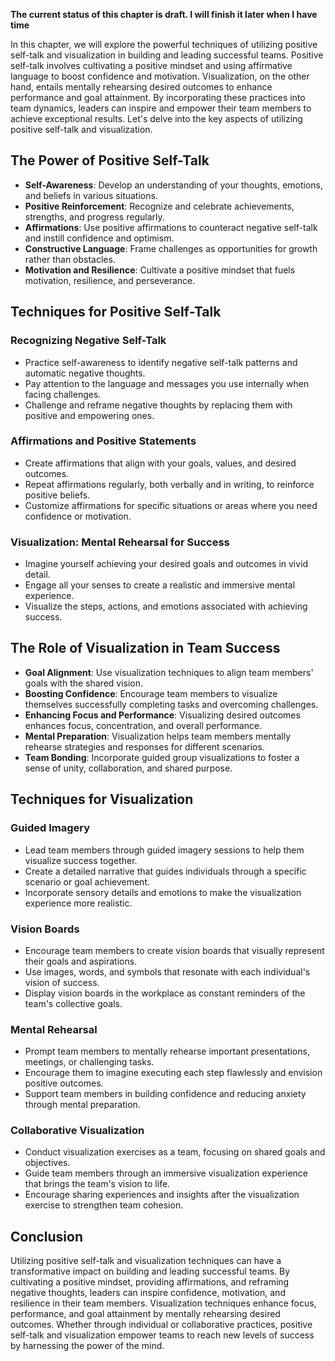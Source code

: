 **The current status of this chapter is draft. I will finish it later when I have time**

In this chapter, we will explore the powerful techniques of utilizing positive self-talk and visualization in building and leading successful teams. Positive self-talk involves cultivating a positive mindset and using affirmative language to boost confidence and motivation. Visualization, on the other hand, entails mentally rehearsing desired outcomes to enhance performance and goal attainment. By incorporating these practices into team dynamics, leaders can inspire and empower their team members to achieve exceptional results. Let's delve into the key aspects of utilizing positive self-talk and visualization.

The Power of Positive Self-Talk
-------------------------------

* **Self-Awareness**: Develop an understanding of your thoughts, emotions, and beliefs in various situations.
* **Positive Reinforcement**: Recognize and celebrate achievements, strengths, and progress regularly.
* **Affirmations**: Use positive affirmations to counteract negative self-talk and instill confidence and optimism.
* **Constructive Language**: Frame challenges as opportunities for growth rather than obstacles.
* **Motivation and Resilience**: Cultivate a positive mindset that fuels motivation, resilience, and perseverance.

Techniques for Positive Self-Talk
---------------------------------

### Recognizing Negative Self-Talk

* Practice self-awareness to identify negative self-talk patterns and automatic negative thoughts.
* Pay attention to the language and messages you use internally when facing challenges.
* Challenge and reframe negative thoughts by replacing them with positive and empowering ones.

### Affirmations and Positive Statements

* Create affirmations that align with your goals, values, and desired outcomes.
* Repeat affirmations regularly, both verbally and in writing, to reinforce positive beliefs.
* Customize affirmations for specific situations or areas where you need confidence or motivation.

### Visualization: Mental Rehearsal for Success

* Imagine yourself achieving your desired goals and outcomes in vivid detail.
* Engage all your senses to create a realistic and immersive mental experience.
* Visualize the steps, actions, and emotions associated with achieving success.

The Role of Visualization in Team Success
-----------------------------------------

* **Goal Alignment**: Use visualization techniques to align team members' goals with the shared vision.
* **Boosting Confidence**: Encourage team members to visualize themselves successfully completing tasks and overcoming challenges.
* **Enhancing Focus and Performance**: Visualizing desired outcomes enhances focus, concentration, and overall performance.
* **Mental Preparation**: Visualization helps team members mentally rehearse strategies and responses for different scenarios.
* **Team Bonding**: Incorporate guided group visualizations to foster a sense of unity, collaboration, and shared purpose.

Techniques for Visualization
----------------------------

### Guided Imagery

* Lead team members through guided imagery sessions to help them visualize success together.
* Create a detailed narrative that guides individuals through a specific scenario or goal achievement.
* Incorporate sensory details and emotions to make the visualization experience more realistic.

### Vision Boards

* Encourage team members to create vision boards that visually represent their goals and aspirations.
* Use images, words, and symbols that resonate with each individual's vision of success.
* Display vision boards in the workplace as constant reminders of the team's collective goals.

### Mental Rehearsal

* Prompt team members to mentally rehearse important presentations, meetings, or challenging tasks.
* Encourage them to imagine executing each step flawlessly and envision positive outcomes.
* Support team members in building confidence and reducing anxiety through mental preparation.

### Collaborative Visualization

* Conduct visualization exercises as a team, focusing on shared goals and objectives.
* Guide team members through an immersive visualization experience that brings the team's vision to life.
* Encourage sharing experiences and insights after the visualization exercise to strengthen team cohesion.

Conclusion
----------

Utilizing positive self-talk and visualization techniques can have a transformative impact on building and leading successful teams. By cultivating a positive mindset, providing affirmations, and reframing negative thoughts, leaders can inspire confidence, motivation, and resilience in their team members. Visualization techniques enhance focus, performance, and goal attainment by mentally rehearsing desired outcomes. Whether through individual or collaborative practices, positive self-talk and visualization empower teams to reach new levels of success by harnessing the power of the mind.
